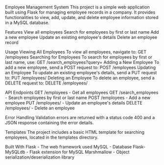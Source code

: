 Employee Management System
This project is a simple web application built using Flask for managing employee records in a company. It provides functionalities to view, add, update, and delete employee information stored in a MySQL database.

Features
View all employees
Search for employees by first or last name
Add a new employee
Update an existing employee's details
Delete an employee record

Usage
Viewing All Employees
To view all employees, navigate to:
GET /employees
Searching for Employees
To search for employees by first or last name, use:
GET /search_employees?query=<name>
Adding a New Employee
To add a new employee, send a POST request to:
POST /employees
Updating an Employee
To update an existing employee's details, send a PUT request to:
PUT /employees/<ssn>
Deleting an Employee
To delete an employee, send a DELETE request to:
DELETE /employees/<ssn>

API Endpoints
GET /employees - Get all employees
GET /search_employees - Search employees by first or last name
POST /employees - Add a new employee
PUT /employees/<ssn> - Update an employee's details
DELETE /employees/<ssn> - Delete an employee

Error Handling
Validation errors are returned with a status code 400 and a JSON response containing the error details.

Templates
The project includes a basic HTML template for searching employees, located in the templates directory.

Built With
Flask - The web framework used
MySQL - Database
Flask-MySQLdb - Flask extension for MySQL
Marshmallow - Object serialization/deserialization library
